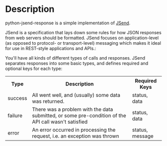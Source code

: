 # Description

python-jsend-response is a simple implementation of [JSend](https://github.com/omniti-labs/jsend).

JSend is a specification that lays down some rules for how JSON responses from web servers should be formatted. JSend focuses on application-level (as opposed to protocol- or transport-level) messaging which makes it ideal for use in REST-style applications and APIs.:

You'll have all kinds of different types of calls and responses. JSend separates responses into some basic types, and defines required and optional keys for each type:

<table>
<tr><th>Type</td><th>Description</th><th>Required Keys</th></tr>
<tr><td>success</td><td>All went well, and (usually) some data was returned.</td><td>status, data</td></tr>
<tr><td>failure</td><td>There was a problem with the data submitted, or some pre-condition of the API call wasn't satisfied</td><td>status, data</td></tr>
<tr><td>error</td><td>An error occurred in processing the request, i.e. an exception was thrown</td><td>status, message</td></tr>
</table>
